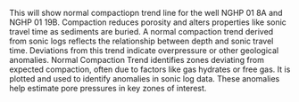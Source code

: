 This will show normal compactiopn trend line for the well NGHP 01 8A and NGHP 01 19B.
Compaction reduces porosity and alters properties like sonic travel time as sediments are buried.
A normal compaction trend derived from sonic logs reflects the relationship between depth and sonic travel time.
Deviations from this trend indicate overpressure or other geological anomalies.
Normal Compaction Trend identifies zones deviating from expected compaction, often due to factors like gas hydrates or free gas.
It is plotted and used to identify anomalies in sonic log data.
These anomalies help estimate pore pressures in key zones of interest.
